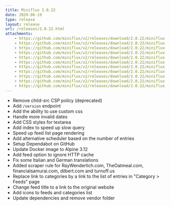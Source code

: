```yaml
---
title: Miniflux 2.0.22
date: 2020-06-19
type: release
layout: release
url: /releases/2.0.22.html
attachments:
    - https://github.com/miniflux/v2/releases/download/2.0.22/miniflux-darwin-amd64
    - https://github.com/miniflux/v2/releases/download/2.0.22/miniflux-freebsd-amd64
    - https://github.com/miniflux/v2/releases/download/2.0.22/miniflux-linux-amd64
    - https://github.com/miniflux/v2/releases/download/2.0.22/miniflux-linux-armv5
    - https://github.com/miniflux/v2/releases/download/2.0.22/miniflux-linux-armv6
    - https://github.com/miniflux/v2/releases/download/2.0.22/miniflux-linux-armv7
    - https://github.com/miniflux/v2/releases/download/2.0.22/miniflux-linux-armv8
    - https://github.com/miniflux/v2/releases/download/2.0.22/miniflux-openbsd-amd64
    - https://github.com/miniflux/v2/releases/download/2.0.22/miniflux-windows-amd64
    - https://github.com/miniflux/v2/releases/download/2.0.22/miniflux-2.0.22-1.0.x86_64.rpm
    - https://github.com/miniflux/v2/releases/download/2.0.22/miniflux_2.0.22_amd64.deb
---
```


* Remove child-src CSP policy (deprecated)
* Add `/version` endpoint
* Add the ability to use custom css
* Handle more invalid dates
* Add CSS styles for textarea
* Add index to speed up slow query
* Speed up feed list page rendering
* Add alternative scheduler based on the number of entries
* Setup Dependabot on GitHub
* Update Docker image to Alpine 3.12
* Add feed option to ignore HTTP cache
* Fix some Italian and German translations
* Added scraper rule for RayWenderlich.com, TheOatmeal.com, financialsamurai.com, dilbert.com and turnoff.us
* Replace link to categories by a link to the list of entries in "Category > Feeds" page
* Change feed title to a link to the original website
* Add icons to feeds and categories list
* Update dependencies and remove vendor folder
